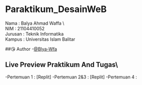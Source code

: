 # Paraktikum_DesainWeB
Nama : Balya Ahmad Waffa \  
NIM : 21104410052 \
Jurusan : Teknik Informatika \
Kampus : Universitas Islam Balitar

##😘 Author
-[@Blya-Wfa](https://github.com/Balyax)

## Live Preview Praktikum And Tugas\

-Pertemuan 1 : [Replit]
-Pertemuan 2&3 : [Replit]
-Pertemuan 4 :
